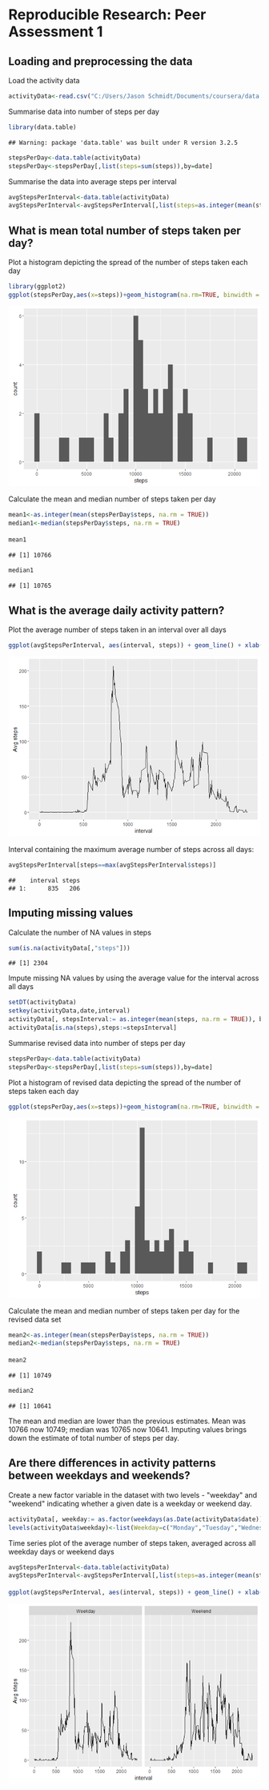 # Reproducible Research: Peer Assessment 1


## Loading and preprocessing the data
Load the activity data

```r
activityData<-read.csv("C:/Users/Jason Schmidt/Documents/coursera/data scientist/RepData_PeerAssessment1/activity.csv")
```

Summarise data into number of steps per day


```r
library(data.table)
```

```
## Warning: package 'data.table' was built under R version 3.2.5
```

```r
stepsPerDay<-data.table(activityData)
stepsPerDay<-stepsPerDay[,list(steps=sum(steps)),by=date]
```

Summarise the data into average steps per interval

```r
avgStepsPerInterval<-data.table(activityData)
avgStepsPerInterval<-avgStepsPerInterval[,list(steps=as.integer(mean(steps,na.rm = TRUE))),by=interval]
```

## What is mean total number of steps taken per day?
Plot a histogram depicting the spread of the number of steps taken each day

```r
library(ggplot2)
ggplot(stepsPerDay,aes(x=steps))+geom_histogram(na.rm=TRUE, binwidth = 500)
```

![](PA1_template_files/figure-html/unnamed-chunk-4-1.png)<!-- -->

Calculate the mean and median number of steps taken per day

```r
mean1<-as.integer(mean(stepsPerDay$steps, na.rm = TRUE))
median1<-median(stepsPerDay$steps, na.rm = TRUE)

mean1
```

```
## [1] 10766
```

```r
median1
```

```
## [1] 10765
```

## What is the average daily activity pattern?

Plot the average number of steps taken in an interval over all days

```r
ggplot(avgStepsPerInterval, aes(interval, steps)) + geom_line() + xlab("interval") + ylab("Avg steps")
```

![](PA1_template_files/figure-html/unnamed-chunk-6-1.png)<!-- -->

Interval containing the maximum average number of steps across all days:

```r
avgStepsPerInterval[steps==max(avgStepsPerInterval$steps)]
```

```
##    interval steps
## 1:      835   206
```

## Imputing missing values
Calculate the number of NA values in steps

```r
sum(is.na(activityData[,"steps"]))
```

```
## [1] 2304
```

Impute missing NA values by using the average value for the interval across all days

```r
setDT(activityData)
setkey(activityData,date,interval)
activityData[, stepsInterval:= as.integer(mean(steps, na.rm = TRUE)), by = interval]
activityData[is.na(steps),steps:=stepsInterval]
```

Summarise revised data into number of steps per day


```r
stepsPerDay<-data.table(activityData)
stepsPerDay<-stepsPerDay[,list(steps=sum(steps)),by=date]
```

Plot a histogram of revised data depicting the spread of the number of steps taken each day

```r
ggplot(stepsPerDay,aes(x=steps))+geom_histogram(na.rm=TRUE, binwidth = 500)
```

![](PA1_template_files/figure-html/unnamed-chunk-11-1.png)<!-- -->

Calculate the mean and median number of steps taken per day for the revised data set

```r
mean2<-as.integer(mean(stepsPerDay$steps, na.rm = TRUE))
median2<-median(stepsPerDay$steps, na.rm = TRUE)

mean2
```

```
## [1] 10749
```

```r
median2
```

```
## [1] 10641
```

The mean and median are lower than the previous estimates. Mean was 10766 now 10749; median was 10765 now 10641. Imputing values brings down the estimate of total number of steps per day.

## Are there differences in activity patterns between weekdays and weekends?

Create a new factor variable in the dataset with two levels - "weekday" and "weekend" indicating whether a given date is a weekday or weekend day.


```r
activityData[, weekday:= as.factor(weekdays(as.Date(activityData$date)))]
levels(activityData$weekday)<-list(Weekday=c("Monday","Tuesday","Wednesday","Thursday","Friday"),Weekend=c("Saturday","Sunday"))
```

Time series plot of the average number of steps taken, averaged across all weekday days or weekend days

```r
avgStepsPerInterval<-data.table(activityData)
avgStepsPerInterval<-avgStepsPerInterval[,list(steps=as.integer(mean(steps,na.rm = TRUE)),weekday=weekday),by=c("interval","weekday")]

ggplot(avgStepsPerInterval, aes(interval, steps)) + geom_line() + xlab("interval") + ylab("Avg steps")+facet_grid(.~weekday)
```

![](PA1_template_files/figure-html/unnamed-chunk-14-1.png)<!-- -->
